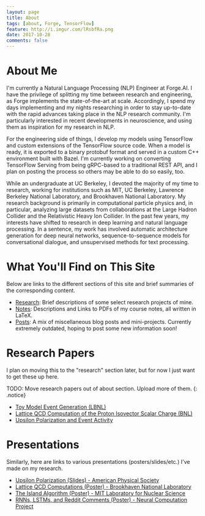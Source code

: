 ```yaml
---
layout: page
title: About
tags: [about, Forge, TensorFlow]
feature: http://i.imgur.com/lRsbfRa.png
date: 2017-10-28
comments: false
---
```

    

# About Me

I'm currently a Natural Language Processing (NLP) Engineer at Forge.AI. I have the privilege of splitting my time between research and engineering, as Forge implements the state-of-the-art at scale. Accordingly, I spend my days implementing and my nights researching in order to stay up-to-date with the rapid advances taking place in the NLP research community. I'm particularly interested in recent developments in neuroscience, and using them as inspiration for my research in NLP.

For the engineering side of things, I develop my models using TensorFlow and custom extensions of the TensorFlow source code. When a model is ready, it is exported to a binary protobuf format and served in a custom C++ environment built with Bazel. I'm currently working on converting TensorFlow Serving from being gRPC-based to a traditional REST API, and I plan on posting the process so others may be able to do so easily, too.

While an undergraduate at UC Berkeley, I devoted the majority of my time to research, working for institutions such as MIT, UC Berkeley, Lawrence Berkeley National Laboratory, and Brookhaven National Laboratory. My research background is primarily in computational particle physics and, in particular, analyzing large datasets from collaborations at the Large Hadron Collider and the Relativistic Heavy Ion Collider. In the past few years, my interests have shifted to research in deep learning and natural language processing. In a sentence, my work has involved automatic architecture generation for deep neural networks, sequence-to-sequence models for conversational dialogue, and unsupervised methods for text processing.

# What You'll Find on This Site

Below are links to the different sections of this site and brief summaries of the corresponding content.

* [Research]({{site.url}}/research): Brief descriptions of some select research projects of mine. 
* [Notes]({{site.url}}/notes): Descriptions and Links to PDFs of my course notes, all written in LaTeX. 
* [Posts]({{site.url}}/posts): A mix of miscellaneous blog posts and mini-projects. Currently extremely outdated, hoping to post some new information soon!


# Research Papers

I plan on moving this to the "research" section later, but for now I just want to get these up here. 

TODO: Move research papers out of about section. Upload more of them.
{: .notice}

* [Toy Model Event Generation (LBNL)]({{site.url}}/assets/pdf/papers/LBNL_ToyModelResearch.pdf)
* [Lattice QCD Computation of the Proton Isovector Scalar Charge (BNL)]({{site.url}}/assets/pdf/papers/BNL_Research_Report.pdf)
* [Upsilon Polarization and Event Activity]({{site.url}}/assets/pdf/papers/Davis_Research_Report.pdf)

# Presentations

Similarly, here are links to various presentations (posters/slides/etc.) I've made on my research.

* [Upsilon Polarization (Slides) - American Physical Society]({{site.url}}/assets/pdf/Presentations/APSMeetingPresentation.pdf)
* [Lattice QCD Computations (Poster) - Brookhaven National Laboratory]({{site.url}}/assets/pdf/Presentations/BNL_Research_Poster.pdf)
* [The Island Algorithm (Poster) - MIT Laboratory for Nuclear Science]({{site.url}}/assets/pdf/Presentations/FinalPoster_MSRP_BrandonMcKinzie.pdf)
* [RNNs, LSTMs, and Reddit Comments (Poster) - Neural Computation Project]({{site.url}}/assets/pdf/lstm_poster.pdf)



